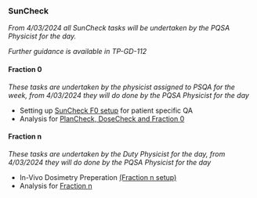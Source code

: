 ### SunCheck

_From 4/03/2024 all SunCheck tasks will be undertaken by the PQSA Physicist for the day._

_Further guidance is available in TP-GD-112_

#### Fraction 0

_These tasks are undertaken by the physicist assigned to PSQA for the week, from 4/03/2024 they will do done by the PQSA Physicist for the day_

- Setting up [SunCheck F0 setup](./SunCheck%20F0%20setup.md) for patient specific QA
- Analysis for [PlanCheck, DoseCheck and Fraction 0](./SunCheckAnalysis.md)


#### Fraction n

_These tasks are undertaken by the Duty Physicist for the day, from 4/03/2024 they will do done by the PQSA Physicist for the day_

- In-Vivo Dosimetry Preperation [(Fraction n setup)](./SunCheck_Fraction_n_setup.md)
- Analysis for [Fraction n](./fraction_n_analysis.md)
